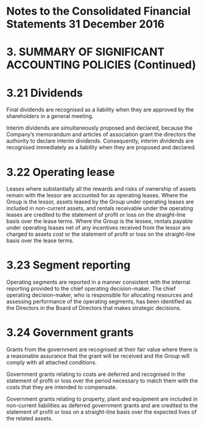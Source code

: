 # Notes to the Consolidated Financial Statements 31 December 2016  

# 3. SUMMARY OF SIGNIFICANT ACCOUNTING POLICIES (Continued)  

# 3.21 Dividends  

Final dividends are recognised as a liability when they are approved by the shareholders in a general meeting.  

Interim dividends are simultaneously proposed and declared, because the Company’s memorandum and articles of association grant the directors the authority to declare interim dividends. Consequently, interim dividends are recognised immediately as a liability when they are proposed and declared.  

# 3.22 Operating lease  

Leases where substantially all the rewards and risks of ownership of assets remain with the lessor are accounted for as operating leases. Where the Group is the lessor, assets leased by the Group under operating leases are included in non-current assets, and rentals receivable under the operating leases are credited to the statement of profit or loss on the straight-line basis over the lease terms. Where the Group is the lessee, rentals payable under operating leases net of any incentives received from the lessor are charged to assets cost or the statement of profit or loss on the straight-line basis over the lease terms.  

# 3.23 Segment reporting  

Operating segments are reported in a manner consistent with the internal reporting provided to the chief operating decision-maker. The chief operating decision-maker, who is responsible for allocating resources and assessing performance of the operating segments, has been identified as the Directors in the Board of Directors that makes strategic decisions.  

# 3.24 Government grants  

Grants from the government are recognised at their fair value where there is a reasonable assurance that the grant will be received and the Group will comply with all attached conditions.  

Government grants relating to costs are deferred and recognised in the statement of profit or loss over the period necessary to match them with the costs that they are intended to compensate.  

Government grants relating to property, plant and equipment are included in non-current liabilities as deferred government grants and are credited to the statement of profit or loss on a straight-line basis over the expected lives of the related assets.  